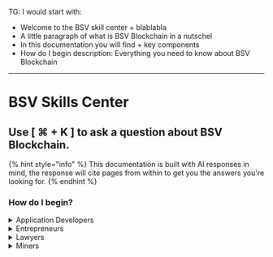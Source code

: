 TG: I would start with: 
- Welcome to the BSV skill center + blablabla
- A little paragraph of what is BSV Blockchain in a nutschel
- In this documentation you will find + key components
- How do I begin
description: Everything you need to know about BSV Blockchain
---

# BSV Skills Center

## Use \[  ⌘ + K  ] to a**sk a question about BSV Blockchain.**

{% hint style="info" %}
This documentation is built with AI responses in mind, the response will cite pages from within to get you the answers you're looking for.
{% endhint %}

### How do I begin?

<details>

<summary>Application Developers</summary>

[README (1).md](<README (1).md> "mention")

[mockchain.md](guides/local-blockchain-stack/mockchain.md "mention")

[EXAMPLE\_VERIFYING\_BEEF.md](guides/application-development/examples/EXAMPLE\_VERIFYING\_BEEF.md "mention")

</details>

<details>

<summary>Entrepreneurs</summary>

[what-can-i-do](what-can-i-do/ "mention")

[the-benefits-of-bsv-blockchain.md](bsv-skills-center/the-benefits-of-bsv-blockchain.md "mention")

[event\_tickets.md](guides/business-use-cases/event\_tickets.md "mention")

</details>

<details>

<summary>Lawyers</summary>

[Broken link](broken-reference "mention")

[Broken link](broken-reference "mention")

[digital-signatures.md](bsv-skills-center/bsv-protocol-documentation/privacy/digital-signatures.md "mention")

</details>

<details>

<summary>Miners</summary>

[sv-node](network-topology/nodes/sv-node/installation/sv-node/ "mention")

</details>

